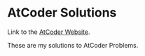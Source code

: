 # AtCoder Solutions
Link to the [AtCoder Website](https://atcoder.jp/).

These are my solutions to AtCoder Problems.
